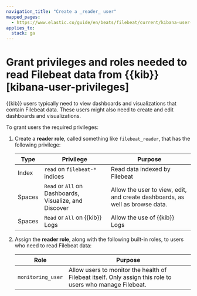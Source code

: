 ```yaml
---
navigation_title: "Create a _reader_ user"
mapped_pages:
  - https://www.elastic.co/guide/en/beats/filebeat/current/kibana-user-privileges.html
applies_to:
  stack: ga
---
```


# Grant privileges and roles needed to read Filebeat data from {{kib}} [kibana-user-privileges]


{{kib}} users typically need to view dashboards and visualizations that contain Filebeat data. These users might also need to create and edit dashboards and visualizations.

To grant users the required privileges:

1. Create a **reader role**, called something like `filebeat_reader`, that has the following privilege:

    | Type | Privilege | Purpose |
    | --- | --- | --- |
    | Index | `read` on `filebeat-*` indices | Read data indexed by Filebeat |
    | Spaces | `Read` or `All` on Dashboards, Visualize, and Discover | Allow the user to view, edit, and create dashboards, as well as browse data. |
    | Spaces | `Read` or `All` on {{kib}} Logs | Allow the use of {{kib}} Logs |

2. Assign the **reader role**, along with the following built-in roles, to users who need to read Filebeat data:

    | Role | Purpose |
    | --- | --- |
    | `monitoring_user` | Allow users to monitor the health of Filebeat itself. Only assign this role to users who manage Filebeat. |


